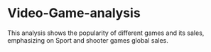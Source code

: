 # Video-Game-analysis
This analysis shows the popularity of different games and its sales, emphasizing on Sport and shooter games global sales.
